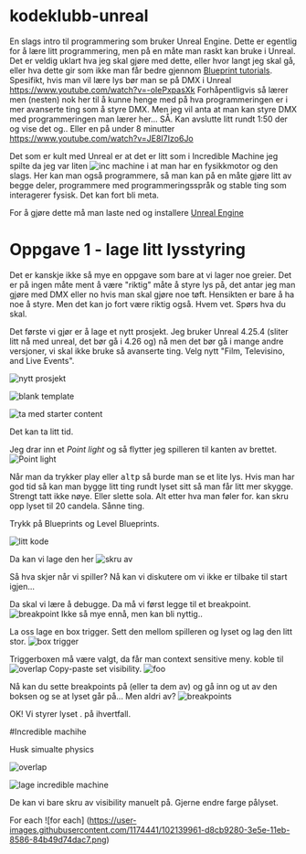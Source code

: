 # kodeklubb-unreal
En slags intro til programmering som bruker Unreal Engine. Dette er egentlig for å lære litt programmering, men på en måte man raskt kan bruke i Unreal.
Det er veldig uklart hva jeg skal gjøre med dette, eller hvor langt jeg skal gå, eller hva dette gir som ikke
man får bedre gjennom [Blueprint tutorials](https://www.youtube.com/watch?v=EFXMW_UEDco
). Spesifikt, hvis man vil lære lys bør man se på DMX i Unreal https://www.youtube.com/watch?v=-oIePxpasXk Forhåpentligvis så lærer men (nesten) nok her til å kunne henge med på hva programmeringen er i mer avanserte ting som å styre DMX. 
Men jeg vil anta at man kan styre DMX med programmeringen man lærer her... SÅ. Kan avslutte litt rundt 1:50 der og vise det og.. Eller en på under 8 minutter https://www.youtube.com/watch?v=JE8I7Izo6Jo


Det som er kult med Unreal er at det er litt som i Incredible Machine jeg spilte da jeg var liten
![inc machine](https://user-images.githubusercontent.com/1174441/102125050-571d3a00-3e49-11eb-8a18-0aa65892ed44.png)
i at man har en fysikkmotor og den slags. Her kan man også programmere, så man kan på en måte gjøre litt av begge deler, programmere med programmeringsspråk og stable ting som interagerer fysisk. Det kan fort bli meta.

For å gjøre dette må man laste ned og installere [Unreal Engine](https://www.unrealengine.com/) 

# Oppgave 1 - lage litt lysstyring
Det er kanskje ikke så mye en oppgave som bare at vi lager noe greier.
Det er på ingen måte ment å være "riktig" måte å styre lys på, det antar jeg man gjøre med DMX eller no hvis man skal gjøre noe tøft. 
Hensikten er bare å ha noe å styre. Men det kan jo fort være riktig også. Hvem vet. Spørs hva du skal.

Det første vi gjør er å lage et nytt prosjekt. Jeg bruker Unreal 4.25.4 (sliter litt nå med unreal, det bør gå i  4.26 og) nå men det bør gå i mange andre versjoner, vi skal ikke bruke så avanserte ting.
Velg nytt "Film, Televisino, and Live Events".

![nytt prosjekt](https://user-images.githubusercontent.com/1174441/102125734-6b156b80-3e4a-11eb-806e-05df0fdc23f2.png)

![blank template](https://user-images.githubusercontent.com/1174441/102125690-5afd8c00-3e4a-11eb-99a7-1ad1517501e5.png)

![ta med starter content](https://user-images.githubusercontent.com/1174441/102125793-79fc1e00-3e4a-11eb-83a3-66a1de75b52f.png)

Det kan ta litt tid.

Jeg drar inn et *Point light* og så flytter jeg spilleren til kanten av brettet.
![Point light](https://user-images.githubusercontent.com/1174441/102131530-a0be5280-3e52-11eb-9301-4fb4692cbccf.png)

Når man da trykker play eller <kbd>alt</kbd><kbd>p</kbd> så burde man se et lite lys.
Hvis man har god tid så kan man bygge litt ting rundt lyset sitt så man får litt mer skygge. Strengt tatt ikke nøye. Eller slette sola. Alt etter hva man føler for. kan skru opp lyset til 20 candela. Sånne ting.

Trykk på Blueprints og Level Blueprints.

![litt kode](https://user-images.githubusercontent.com/1174441/102133671-bed98200-3e55-11eb-918c-dbe9ffbc9723.png)

Da kan vi lage den her
![skru av](https://user-images.githubusercontent.com/1174441/102133791-f3e5d480-3e55-11eb-852c-ab36f2535575.png)

Så hva skjer når vi spiller? Nå kan vi diskutere om vi ikke er tilbake til start igjen...

Da skal vi lære å debugge. Da må vi først legge til et breakpoint.
![breakpoint](https://user-images.githubusercontent.com/1174441/102133982-3d362400-3e56-11eb-98fb-8271653a9c26.png)
Ikke så mye ennå, men kan bli nyttig..



La oss lage en box trigger. Sett den mellom spilleren og lyset og lag den litt stor.
![box trigger](https://user-images.githubusercontent.com/1174441/102134441-cc433c00-3e56-11eb-86eb-1967b4d66e65.png)

Triggerboxen må være valgt, da får man context sensitive meny.
koble til
![overlap](https://user-images.githubusercontent.com/1174441/102135152-d74a9c00-3e57-11eb-92a2-42737ed3993f.png)
Copy-paste set visibility.
![foo](https://user-images.githubusercontent.com/1174441/102135291-0bbe5800-3e58-11eb-978d-e6377a5371e5.png)

Nå kan du sette breakpoints på (eller ta dem av) og gå inn og ut av den boksen og se at lyset går på... Men aldri av?
![breakpoints](https://user-images.githubusercontent.com/1174441/102136399-9fdcef00-3e59-11eb-84d0-b2b82fcb0855.png)

OK! Vi styrer lyset . på ihvertfall.

#Incredible machihe


Husk simualte physics

![overlap](https://user-images.githubusercontent.com/1174441/102136749-1a0d7380-3e5a-11eb-8c04-e7784a9f17aa.png)

![lage incredible machine](https://user-images.githubusercontent.com/1174441/102136957-63f65980-3e5a-11eb-805c-bf1d0d594901.png)

De kan vi bare skru av visibility manuelt på. Gjerne endre farge pålyset.

For each
![for each] (https://user-images.githubusercontent.com/1174441/102139961-d8cb9280-3e5e-11eb-8586-84b49d74dac7.png)
